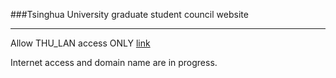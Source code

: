 ###Tsinghua University graduate student council website

---
Allow THU_LAN access ONLY [link](https://166.111.205.152)

Internet access and domain name are in progress.
